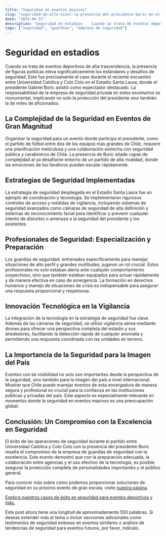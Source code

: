 ```yaml
---
title: "Seguridad en eventos masivos"
slug: "seguridad-de-alto-nivel-la-presencia-del-presidente-boric-en-el-clasico-del-futbol-chileno"
date: "2024-04-21"
description: "Seguridad en estadios    Cuando se trata de eventos deportivos de alta trascendencia, la presencia de figuras políticas eleva significativamente los estándares ..."
tags: ["seguridad", "guardias", "empresa de seguridad"]
---
```



<h1 class="wp-block-heading">Seguridad en estadios</h1>



<p>Cuando se trata de eventos deportivos de alta trascendencia, la presencia de figuras políticas eleva significativamente los estándares y desafíos de seguridad. Este fue precisamente el caso durante el reciente encuentro entre Universidad Católica y Colo Colo en el Estadio Santa Laura, donde el presidente Gabriel Boric asistió como espectador destacado. La responsabilidad de la empresa de seguridad privada en estos escenarios es monumental, implicando no solo la protección del presidente sino también la de miles de aficionados.</p>



<h2 class="wp-block-heading">La Complejidad de la Seguridad en Eventos de Gran Magnitud</h2>



<p>Organizar la seguridad para un evento donde participa el presidente, como el partido de fútbol entre dos de los equipos más grandes de Chile, requiere una planificación meticulosa y una colaboración estrecha con seguridad pública y carabineros de Chile. La presencia de Boric añade capas de complejidad al ya desafiante entorno de un partido de alta rivalidad, donde las emociones de los fanáticos pueden escalar rápidamente.</p>



<h2 class="wp-block-heading">Estrategias de Seguridad Implementadas</h2>



<p>La estrategia de seguridad desplegada en el Estadio Santa Laura fue un ejemplo de coordinación y tecnología. Se implementaron rigurosos controles de acceso y medidas de vigilancia, incluyendo sistemas de seguridad avanzados como cámaras de seguridad de alta definición y sistemas de reconocimiento facial para identificar y prevenir cualquier intento de disturbio o amenaza a la seguridad del presidente y los asistentes.</p>



<h2 class="wp-block-heading">Profesionales de Seguridad: Especialización y Preparación</h2>



<p>Los guardias de seguridad, entrenados específicamente para manejar situaciones de alto perfil y grandes multitudes, jugaron un rol crucial. Estos profesionales no solo estaban alerta ante cualquier comportamiento sospechoso, sino que también estaban equipados para actuar rápidamente y de manera efectiva en caso de emergencia. La formación en derechos humanos y manejo de situaciones de crisis es indispensable para asegurar una respuesta proporcional y respetuosa.</p>



<h2 class="wp-block-heading">Innovación Tecnológica en la Vigilancia</h2>



<p>La integración de la tecnología en la estrategia de seguridad fue clave. Además de las cámaras de seguridad, se utilizó vigilancia aérea mediante drones para ofrecer una perspectiva completa del estadio y sus alrededores, facilitando la detección rápida de cualquier anomalía y permitiendo una respuesta coordinada con las unidades en terreno.</p>



<h2 class="wp-block-heading">La Importancia de la Seguridad para la Imagen del País</h2>



<p>Eventos con tal visibilidad no solo son importantes desde la perspectiva de la seguridad, sino también para la imagen del país a nivel internacional. Mostrar que Chile puede manejar eventos de esta envergadura de manera segura y profesional es crucial para la confianza en las instituciones públicas y privadas del país. Este aspecto es especialmente relevante en momentos donde la seguridad en eventos masivos es una preocupación global.</p>



<h2 class="wp-block-heading">Conclusión: Un Compromiso con la Excelencia en Seguridad</h2>



<p>El éxito de las operaciones de seguridad durante el partido entre Universidad Católica y Colo Colo con la presencia del presidente Boric resalta el compromiso de la empresa de guardias de seguridad con la excelencia. Este evento demostró que con la preparación adecuada, la colaboración entre agencias y el uso efectivo de la tecnología, es posible asegurar la protección completa de personalidades importantes y el público general.</p>



<p>Para conocer más sobre cómo podemos proporcionar soluciones de seguridad en su próximo evento de gran escala, visite <a href="https://gard.cl">nuestra página</a>.</p>



<p><a href="https://gard.cl">Explora nuestros casos de éxito en seguridad para eventos deportivos y más.</a></p>



<p>Este post ahora tiene una longitud de aproximadamente 550 palabras. Si deseas extender más el tema o incluir secciones adicionales como testimonios de seguridad exitosos en eventos similares o análisis de tendencias de seguridad para eventos futuros, por favor, indícalo.</p>



<p></p>
